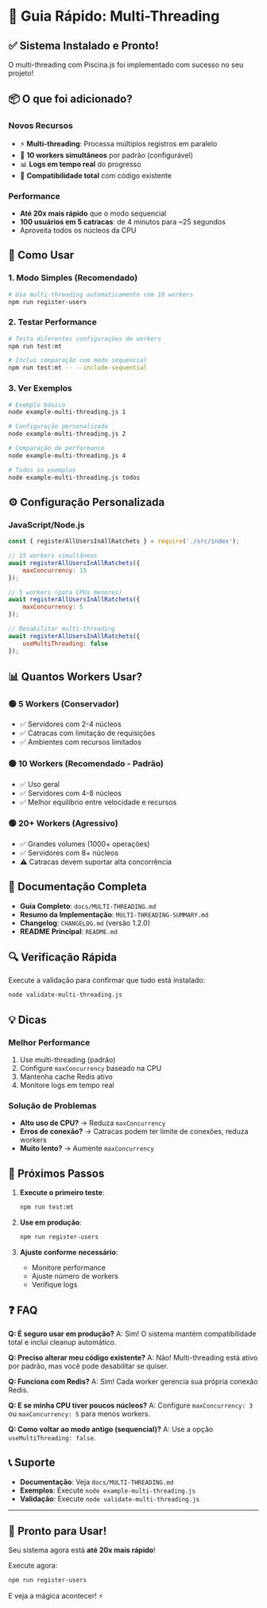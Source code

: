# 🚀 Guia Rápido: Multi-Threading

## ✅ Sistema Instalado e Pronto!

O multi-threading com Piscina.js foi implementado com sucesso no seu projeto!

## 📦 O que foi adicionado?

### Novos Recursos
- ⚡ **Multi-threading**: Processa múltiplos registros em paralelo
- 🔧 **10 workers simultâneos** por padrão (configurável)
- 📊 **Logs em tempo real** do progresso
- 🔄 **Compatibilidade total** com código existente

### Performance
- **Até 20x mais rápido** que o modo sequencial
- **100 usuários em 5 catracas**: de 4 minutos para ~25 segundos
- Aproveita todos os núcleos da CPU

## 🏃 Como Usar

### 1. Modo Simples (Recomendado)
```bash
# Usa multi-threading automaticamente com 10 workers
npm run register-users
```

### 2. Testar Performance
```bash
# Testa diferentes configurações de workers
npm run test:mt

# Inclui comparação com modo sequencial
npm run test:mt -- --include-sequential
```

### 3. Ver Exemplos
```bash
# Exemplo básico
node example-multi-threading.js 1

# Configuração personalizada
node example-multi-threading.js 2

# Comparação de performance
node example-multi-threading.js 4

# Todos os exemplos
node example-multi-threading.js todos
```

## ⚙️ Configuração Personalizada

### JavaScript/Node.js
```javascript
const { registerAllUsersInAllRatchets } = require('./src/index');

// 15 workers simultâneos
await registerAllUsersInAllRatchets({
    maxConcurrency: 15
});

// 5 workers (para CPUs menores)
await registerAllUsersInAllRatchets({
    maxConcurrency: 5
});

// Desabilitar multi-threading
await registerAllUsersInAllRatchets({
    useMultiThreading: false
});
```

## 📊 Quantos Workers Usar?

### 🟢 5 Workers (Conservador)
- ✅ Servidores com 2-4 núcleos
- ✅ Catracas com limitação de requisições
- ✅ Ambientes com recursos limitados

### 🟢 10 Workers (Recomendado - Padrão)
- ✅ Uso geral
- ✅ Servidores com 4-8 núcleos
- ✅ Melhor equilíbrio entre velocidade e recursos

### 🟢 20+ Workers (Agressivo)
- ✅ Grandes volumes (1000+ operações)
- ✅ Servidores com 8+ núcleos
- ⚠️ Catracas devem suportar alta concorrência

## 📖 Documentação Completa

- **Guia Completo**: `docs/MULTI-THREADING.md`
- **Resumo da Implementação**: `MULTI-THREADING-SUMMARY.md`
- **Changelog**: `CHANGELOG.md` (versão 1.2.0)
- **README Principal**: `README.md`

## 🔍 Verificação Rápida

Execute a validação para confirmar que tudo está instalado:
```bash
node validate-multi-threading.js
```

## 💡 Dicas

### Melhor Performance
1. Use multi-threading (padrão)
2. Configure `maxConcurrency` baseado na CPU
3. Mantenha cache Redis ativo
4. Monitore logs em tempo real

### Solução de Problemas
- **Alto uso de CPU?** → Reduza `maxConcurrency`
- **Erros de conexão?** → Catracas podem ter limite de conexões, reduza workers
- **Muito lento?** → Aumente `maxConcurrency`

## 🎯 Próximos Passos

1. **Execute o primeiro teste**:
   ```bash
   npm run test:mt
   ```

2. **Use em produção**:
   ```bash
   npm run register-users
   ```

3. **Ajuste conforme necessário**:
   - Monitore performance
   - Ajuste número de workers
   - Verifique logs

## ❓ FAQ

**Q: É seguro usar em produção?**
A: Sim! O sistema mantém compatibilidade total e inclui cleanup automático.

**Q: Preciso alterar meu código existente?**
A: Não! Multi-threading está ativo por padrão, mas você pode desabilitar se quiser.

**Q: Funciona com Redis?**
A: Sim! Cada worker gerencia sua própria conexão Redis.

**Q: E se minha CPU tiver poucos núcleos?**
A: Configure `maxConcurrency: 3` ou `maxConcurrency: 5` para menos workers.

**Q: Como voltar ao modo antigo (sequencial)?**
A: Use a opção `useMultiThreading: false`.

## 📞 Suporte

- **Documentação**: Veja `docs/MULTI-THREADING.md`
- **Exemplos**: Execute `node example-multi-threading.js`
- **Validação**: Execute `node validate-multi-threading.js`

---

## 🎉 Pronto para Usar!

Seu sistema agora está **até 20x mais rápido**! 

Execute agora:
```bash
npm run register-users
```

E veja a mágica acontecer! ⚡

